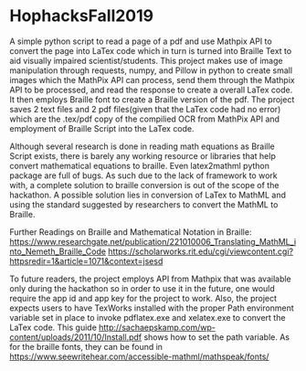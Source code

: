 # HophacksFall2019

A simple python script to read a page of a pdf and use Mathpix API to convert the page into LaTex code which in turn is turned into Braille Text to aid visually impaired scientist/students. This project makes use of image manipulation through requests, numpy, and Pillow in python to create small images which the MathPix API can process, send them through the Mathpix API to be processed, and read the response to create a overall LaTex code. It then employs Braille font to create a Braille version of the pdf. The project saves 2 text files and 2 pdf files(given that the LaTex code had no error) which are the .tex/pdf copy of the compilied OCR from MathPix API and employment of Braille Script into the LaTex code.

Although several research is done in reading math equations as Braille Script exists, there is barely any working resource or libraries that help convert mathematical equations to braille. Even latex2mathml python package are full of bugs. As such due to the lack of framework to work with, a complete solution to braille conversion is out of the scope of the hackathon. A possible solution lies in conversion of LaTex to MathML and using the standard suggested by researchers to convert the MathML to Braille.

Further Readings on Braille and Mathematical Notation in Braille: https://www.researchgate.net/publication/221010006_Translating_MathML_into_Nemeth_Braille_Code https://scholarworks.rit.edu/cgi/viewcontent.cgi?httpsredir=1&article=1071&context=jsesd

To future readers, the project employs API from Mathpix that was available only during the hackathon so in order to use it in the future, one would require the app id and app key for the project to work. Also, the project expects users to have TexWorks installed with the proper Path environment variable set in place to invoke pdflatex.exe and xelatex.exe to convert the LaTex code. This guide http://sachaepskamp.com/wp-content/uploads/2011/10/Install.pdf shows how to set the path variable. As for the braille fonts, they can be found in https://www.seewritehear.com/accessible-mathml/mathspeak/fonts/

